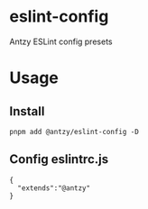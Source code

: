 # eslint-config
Antzy ESLint config presets
  

# Usage

## Install
```
pnpm add @antzy/eslint-config -D
```

## Config eslintrc.js
```
{
  "extends":"@antzy"
}
```
